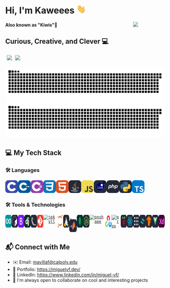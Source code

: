 # Hi, I'm Kaweees <img src="https://raw.githubusercontent.com/danBamikiya/danBamikiya/main/wave.gif" width="30">

[<img src="assets/img/Kaweees.png" align="right" width="100">](https://github.com/Kaweees)

#### Also known as "Kiwis"🥝

## Curious, Creative, and Clever 💻

<div style="display: flex; flex-wrap: wrap;">
  <a href="https://github.com/Kaweees" alt="Kaweees's GitHub Stats" style="margin: 5px;">
    <img height="160em" src="https://github-readme-stats.vercel.app/api?username=Kaweees&count_private=true&show_icons=true&hide_border=false&border_color=fff&border_radius=5&bg_color=222222&title_color=ebedf0&icon_color=2f96c0&text_color=d8c787" />
  </a>
  <a href="https://github.com/Kaweees" alt="Kaweees's GitHub Stats" style="margin: 5px;">
    <img height="160em" src="https://github-readme-stats.vercel.app/api/top-langs/?username=Kaweees&layout=compact&langs_count=10&border_color=fff&border_radius=5&bg_color=222222&title_color=ebedf0&text_color=D8C787" />
  </a>
</div>

![Contribution Snake Light](https://raw.githubusercontent.com/Kaweees/Kaweees/output/github-snake-light.svg#gh-light-mode-only)
![Contribution Snake Dark](https://raw.githubusercontent.com/Kaweees/Kaweees/output/github-snake-dark.svg#gh-dark-mode-only)
## 💻 My Tech Stack

### 🛠️ Languages

<div style="display: flex; justify-content: flex-start;">
  <code><a href="https://www.cprogramming.com/" target="_blank"><img src="https://raw.githubusercontent.com/tandpfun/skill-icons/main/icons/C.svg" alt="c" width="40" height="40"/></a></code>
  <code><a href="https://www.w3schools.com/cpp/" target="_blank"><img src="https://raw.githubusercontent.com/tandpfun/skill-icons/main/icons/CPP.svg" alt="cplusplus" width="40" height="40"/></a></code>
  <code><a href="https://www.w3schools.com/cs/" target="_blank"><img src="https://raw.githubusercontent.com/tandpfun/skill-icons/main/icons/CS.svg" alt="csharp" width="40" height="40"/></a></code>
  <code><a href="https://www.w3schools.com/css/" target="_blank"><img src="https://raw.githubusercontent.com/tandpfun/skill-icons/main/icons/CSS.svg" alt="css3" width="40" height="40"/></a></code>
  <code><a href="https://www.w3.org/html/" target="_blank"><img src="https://raw.githubusercontent.com/tandpfun/skill-icons/main/icons/HTML.svg" alt="html5" width="40" height="40"/></a></code>
  <code><a href="https://www.java.com" target="_blank"><img src="https://raw.githubusercontent.com/tandpfun/skill-icons/main/icons/Java-Dark.svg" alt="java" width="40" height="40"/></a></code>
  <code><a href="https://developer.mozilla.org/en-US/docs/Web/JavaScript" target="_blank"><img src="https://raw.githubusercontent.com/tandpfun/skill-icons/main/icons/JavaScript.svg" alt="javascript" width="40" height="40"/></a></code>
  <code><a href="https://www.lua.org/" target="_blank"><img src="https://raw.githubusercontent.com/tandpfun/skill-icons/main/icons/Lua-Dark.svg" alt="lua" width="40" height="40"/></a></code>
  <code><a href="https://www.php.net" target="_blank"><img src="https://raw.githubusercontent.com/tandpfun/skill-icons/main/icons/PHP-Dark.svg" alt="php" width="40" height="40"/></a></code>
  <code><a href="https://www.python.org" target="_blank"><img src="https://raw.githubusercontent.com/tandpfun/skill-icons/main/icons/Python-Dark.svg" alt="python" width="40" height="40"/></a></code>
  <code><a href="https://www.typescriptlang.org/" target="_blank"><img src="https://raw.githubusercontent.com/tandpfun/skill-icons/main/icons/TypeScript.svg" alt="typescript" width="40" height="40"/></a></code>
</div>

### 🛠️ Tools & Technologies

<div style="display: flex; justify-content: flex-start;">
  <code><a href="https://www.arduino.cc/" target="_blank"><img src="https://raw.githubusercontent.com/tandpfun/skill-icons/main/icons/Arduino.svg " alt="arduino" width="40" height="40"/></a></code>
  <code><a href="https://www.gnu.org/software/bash/" target="_blank"><img src="https://raw.githubusercontent.com/tandpfun/skill-icons/main/icons/Bash-Dark.svg" alt="bash" width="40" height="40"/></a></code>
  <code><a href="https://getbootstrap.com" target="_blank"><img src="https://raw.githubusercontent.com/tandpfun/skill-icons/main/icons/Bootstrap.svg" alt="bootstrap" width="40" height="40"/></a></code>
  <code><a href="https://www.djangoproject.com/" target="_blank"><img src="https://raw.githubusercontent.com/tandpfun/skill-icons/main/icons/Django.svg" alt="django" width="40" height="40"/></a></code>
  <code><a href="https://flask.palletsprojects.com/" target="_blank"><img src="https://raw.githubusercontent.com/tandpfun/skill-icons/main/icons/Flask-Dark.svg" alt="flask" width="40" height="40"/></a></code>
  <code><a href="https://git-scm.com/" target="_blank"><img src="https://raw.githubusercontent.com/tandpfun/skill-icons/main/icons/Git.svg" alt="git" width="40" height="40"/></a></code>
  <code><a href="https://jekyllrb.com/" target="_blank"><img src="https://www.vectorlogo.zone/logos/jekyllrb/jekyllrb-icon.svg" alt="jekyll" width="40" height="40"/></a></code>
  <code><a href="https://jupyter.org/" target="_blank"><img src="https://raw.githubusercontent.com/devicons/devicon/master/icons/jupyter/jupyter-original.svg" alt="jupyter notebook" width="40" height="40"/></a></code>
  <code><a href="https://www.linux.org/" target="_blank"><img src="https://raw.githubusercontent.com/tandpfun/skill-icons/main/icons/Linux-Dark.svg" alt="linux" width="40" height="40"/></a></code>
  <code><a href="https://www.mathworks.com/" target="_blank"> <img src="https://raw.githubusercontent.com/tandpfun/skill-icons/main/icons/Matlab-Dark.svg" alt="matlab" width="40" height="40"/></a></code>
  <code><a href="https://www.mongodb.com/" target="_blank"><img src="https://raw.githubusercontent.com/tandpfun/skill-icons/main/icons/MongoDB.svg" alt="mongodb" width="40" height="40"/></a></code>
  <code><a href="https://nodejs.org" target="_blank"><img src="https://raw.githubusercontent.com/tandpfun/skill-icons/main/icons/NodeJS-Dark.svg" alt="nodejs" width="40" height="40"/></a></code>
  <code><a href="https://www.onshape.com/" target="_blank"><img src="assets/img/onshape.png" alt="onshape" width="40" height="40"/></a></code>
  <code><a href="https://opencv.org/" target="_blank"><img src="https://raw.githubusercontent.com/devicons/devicon/master/icons/opencv/opencv-original.svg" alt="opencv" width="40" height="40"/></a></code>
  <code><a href="https://pros.cs.purdue.edu/" target="_blank"><img src="assets/img/VEX_PROS.png" alt="pros" width="40" height="40"/></a></code>
  <code><a href="https://www.raspberrypi.org/" target="_blank"><img src="https://raw.githubusercontent.com/tandpfun/skill-icons/main/icons/RaspberryPi-Dark.svg" alt="react" width="40" height="40"/></a></code>
  <code><a href="https://reactjs.org/" target="_blank"><img src="https://raw.githubusercontent.com/tandpfun/skill-icons/main/icons/React-Dark.svg" alt="react" width="40" height="40"/></a></code>
  <code><a href="https://www.ros.org/" target="_blank"><img src="https://raw.githubusercontent.com/tandpfun/skill-icons/main/icons/ROS-Dark.svg" alt="ros" width="40" height="40"/></a></code>
  <code><a href="https://tailwindcss.com/" target="_blank"><img src="https://raw.githubusercontent.com/tandpfun/skill-icons/main/icons/TailwindCSS-Dark.svg" alt="tailwind" width="40" height="40"/></a></code>
  <code><a href="https://www.tensorflow.org" target="_blank"><img src="https://raw.githubusercontent.com/tandpfun/skill-icons/main/icons/TensorFlow-Dark.svg" alt="tensorflow" width="40" height="40"/></a></code>
  <code><a href="https://vuejs.org/" target="_blank"><img src="https://raw.githubusercontent.com/tandpfun/skill-icons/main/icons/VueJS-Dark.svg" alt="vuejs" width="40" height="40"/></a></code>
  <code><a href="https://www.adobe.com/products/xd.html" target="_blank"><img src="https://raw.githubusercontent.com/tandpfun/skill-icons/main/icons/XD.svg" alt="xd" width="40" height="40"/></a></code>
</div>

## 📬 Connect with Me
- ✉️ Email: mavillaf@calpoly.edu
- 🎨 Portfolio: https://miguelvf.dev/
- 💼 LinkedIn: https://www.linkedin.com/in/miguel-vf/
- 🚀 I'm always open to collaborate on cool and interesting projects 


<!--
Useful Resources:
  - Flag List: https://emojipedia.org/flags/

**Kaweees/Kaweees** is a ✨ _special_ ✨ repository because its `README.md` (this file) appears on your GitHub profile. -->
